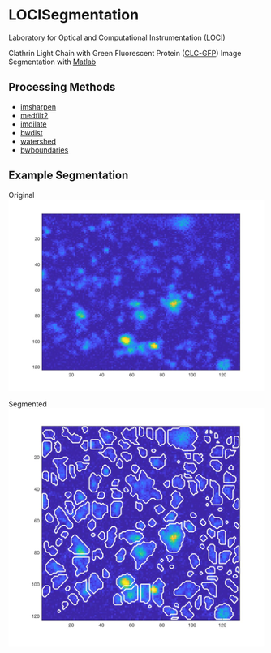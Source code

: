 # LOCISegmentation
Laboratory for Optical and Computational Instrumentation ([LOCI](https://loci.wisc.edu/)) 

Clathrin Light Chain with Green Fluorescent Protein ([CLC-GFP](http://www.uniprot.org/uniprot/P09496)) Image Segmentation with [Matlab](https://www.mathworks.com/products/matlab.html)


## Processing Methods
- [imsharpen](https://www.mathworks.com/help/images/ref/imsharpen.html)
- [medfilt2](https://www.mathworks.com/help/images/ref/medfilt2.html)
- [imdilate](https://www.mathworks.com/help/images/ref/imdilate.html)
- [bwdist](https://www.mathworks.com/help/images/ref/bwdist.html)
- [watershed](https://www.mathworks.com/help/images/ref/watershed.html)
- [bwboundaries](https://www.mathworks.com/help/images/ref/bwboundaries.html)

## Example Segmentation
Original
![Original](https://github.com/wplucinsky/LOCISegmentation/blob/master/Original.jpg)

Segmented
![Segmented](https://github.com/wplucinsky/LOCISegmentation/blob/master/Segmented.jpg)